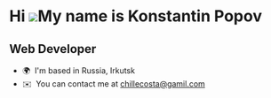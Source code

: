 Hi ![](https://user-images.githubusercontent.com/18350557/176309783-0785949b-9127-417c-8b55-ab5a4333674e.gif)My name is Konstantin Popov
========================================================================================================================================

Web Developer
-------------

*   🌍  I'm based in Russia, Irkutsk
*   ✉️  You can contact me at [chillecosta@gamil.com](mailto:chillecosta@gamil.com)

<!---
costachille/costachille is a ✨ special ✨ repository because its `README.md` (this file) appears on your GitHub profile.
You can click the Preview link to take a look at your changes.
--->
